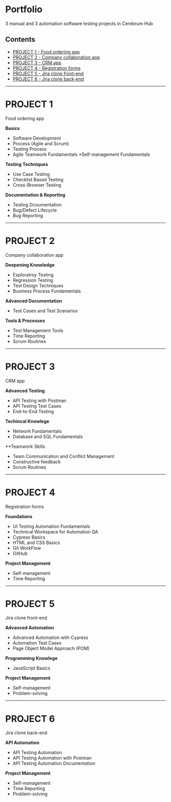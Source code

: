 # Portfolio
3 manual and 3 automation software testing projects in Cerebrum Hub

## Contents
- [PROJECT 1 - Food ordering app](#project-1)
- [PROJECT 2 - Company collaboration app](#project-2)
- [PROJECT 3 - CRM app](#project-3)
- [PROJECT 4 - Registration forms](#project-4)
- [PROJECT 5 - Jira clone front-end](#project-5)
- [PROJECT 6 - Jira clone back-end](#project-6)


***

# PROJECT 1
Food ordering app

**Basics**
* Software Development
* Process (Agile and Scrum)
* Testing Process
* Agile Teamwork Fundamentals
 *Self-management Fundamentals

**Testing Techniques**
* Use Case Testing
* Checklist Based Testing
* Cross-Browser Testing

**Documentation & Reporting**
* Testing Dcoumentation
* Bug/Defect Lifecycle
* Bug Reporting


***

# PROJECT 2
Company collaboration app

**Deepening Knowledge**
* Exploratroy Testing
* Regression Testing
* Test Design Techniques
* Business Process Fundamentals

**Advanced Documentation**
* Test Cases and Test Scenarios

**Tools & Processes**
* Test Management Tools
* Time Reporting
* Scrum Routines


***

# PROJECT 3
CRM app

**Advanced Testing**
* API Testing with Postman
* API Testing Test Cases
* End-to-End Testing

**Techincal Knowlege**
* Network Fundamentals
* Database and SQL Fundamentals

**Teamwork Skills
* Team Communication and Conflict Management
* Constructive feedback
* Scrum Routines

***

# PROJECT 4
Registration forms

**Foundations**
* UI Testing Automation Fundamentals
* Technical Workspace for Automation QA
* Cypress Basics
* HTML and CSS Basics
* Git WorkFlow
* GitHub

**Project Management**
* Self-management
* Time Reporting

***

# PROJECT 5
Jira clone front-end

**Advanced Automation**
* Advanced Automation with Cypress
* Automation Test Cases
* Page Object Model Approach (POM)

**Programming Knowlege**
* JavaScript Basics

**Project Management**
* Self-management
* Problem-solving

***

# PROJECT 6
Jira clone back-end

**API Automation**
* API Testing Automation
* API Testing Automation with Postman
* API Testing Automation Documentation

**Project Management**
* Self-management
* Time Reporting
* Problem-solving
